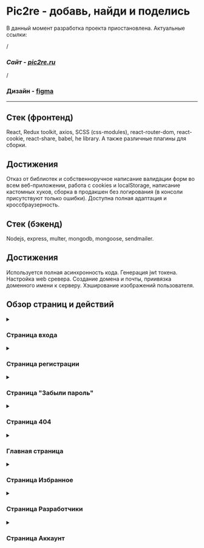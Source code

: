 # Pic2re - добавь, найди и поделись

В данный момент разработка проекта приостановлена. Актуальные ссылки:

/*<h3>Сайт - <a href="https://pic2re.ru">pic2re.ru</a></h3>*/

<h3>Дизайн - <a href="https://www.figma.com/file/qY9KboYalZoqEaVFxAp0gK/Pic2re-%D0%B4%D0%B8%D0%B7%D0%B0%D0%B9%D0%BD-%D0%BF%D0%BB%D0%B0%D1%82%D1%84%D0%BE%D1%80%D0%BC%D1%8B?type=design&node-id=347%3A41840&mode=design&t=DErM1ZIttVWvheGZ-1">figma</a></h3> 

-------------

## Стек (фронтенд)
React, Redux toolkit, axios, SCSS (css-modules), react-router-dom, react-cookie, react-share, babel, he library. А также различные плагины для сборки.

## Достижения 
Отказ от библиотек и собственноручное написание валидации форм во всем веб-приложении, работа с cookies и localStorage, написание кастомных хуков, сборка в продакшен без логирования (в консоли присутствуют только ошибки). Доступна полная адаптация и кроссбраузерность.

## Стек (бэкенд)
Nodejs, express, multer, mongodb, mongoose, sendmailer.

## Достижения 
Используется полная асинхронность кода. Генерация jwt токена. Настройка web сревера. Создание домена и почты, приивязка доменного имени к серверу. Хэширование изображений пользователя.

## Обзор страниц и действий

<details>
<summary><h3>Страница входа</h3></summary>
Выглядит следующим образом: 

![image](https://github.com/WaterMelonyOcO/picture_founder/assets/111881249/6de7f350-6ac7-44a4-b311-92f4c3057775)

Поля эмейла и пароля имеют динамическую проверку на ошибки. Введенный пароль можно увидеть, нажав на иконку глазика, и скрыть его, нажав на нее еще раз.
<ul> 
В поле электронной почты есть следующие проверки на ошибки:
<li>
  Зарегистрирован пользователь или еще нет;
</li>
  <li>
    Верный ли введен эмейл (проверка на присутствие/отсутствие символов).
  </li>
</ul>

<ul> 
Ошибки в поле пароля :
<li>
  Верный ли введен пароль от аккаунта;
</li>
  <li>
  Проверка на минимальную длину пароля (8 символов).
  </li>
</ul>

При нажатии на «Запомнить меня», данные добавляются в localStorage браузера.

После успешного входа происходит переход на главную страницу, а в cookies вносится информация о пользователе.
</details>

<details>
  <summary>
    <h3>
      Страница регистрации
    </h3>
  </summary>
    Выглядит вот так:
    
![image](https://github.com/WaterMelonyOcO/picture_founder/assets/111881249/8ec38043-dd45-4c1c-8577-f3998e08c246)

Тут добавляется еще один инпут пароля и проверки - на совпадение двух паролей, а также проверка на зарегистрированного пользователя. Если пользователь уже имеет аккаунт с этим почтовым адресом, зарегистрироваться повторно у него не получится. 

Кнопка "Зарегистрироваться" становится активной как только принята политика конфиденциальности (на которую сразу же можно перейти с этой страницы, нажав на ссылку):

![image](https://github.com/WaterMelonyOcO/picture_founder/assets/111881249/4ab23330-de45-4b80-a64a-5c15b6918c96)

После регистрации приходит письмо на указанную почту.
</details>

<details>
  <summary>
    <h3>
      Страница "Забыли пароль"
    </h3>
  </summary>

  ![image](https://github.com/WaterMelonyOcO/picture_founder/assets/111881249/b372e19c-bb50-441f-ac10-0e30e4ce278e)
  ![image](https://github.com/WaterMelonyOcO/picture_founder/assets/111881249/3f662373-1bb4-487f-a71d-e74f5154b550)

  
  Как только вводится эмейл, на него приходит письмо с новым сгенерированным паролем, по которому можно войти в свой аккаунт.
</details>

<details>
  <summary>
    <h3>
      Страница 404
    </h3>
  </summary>
  Выглядит просто:
  
  ![image](https://github.com/WaterMelonyOcO/picture_founder/assets/111881249/dff28154-bc85-4557-9463-25828fdd4f23)

</details>

<details>
  <summary>
    <h3>
      Главная страница 
    </h3>
  </summary>
  При первом входе появляется модальное окно с онбордингом: 
  
  ![image](https://github.com/WaterMelonyOcO/picture_founder/assets/111881249/9e906c58-14d7-4ac5-b768-1a6fd43e0744)
  
  При нажатии крестика, в cookies добавляется запись, и в последуюшие заходы данное окно не появляется.

  Сама главная выглядит следующим образом: 

- Если нет картинок
 
  ![image](https://github.com/WaterMelonyOcO/picture_founder/assets/111881249/1ee8f068-bf32-4a76-88c5-3136e4c1d265)
  
- Есть картинки
  
  ![image](https://github.com/WaterMelonyOcO/picture_founder/assets/111881249/9dc82b21-8ff3-4852-9e9c-169196f51325)

Снизу находится предупреждение о хранении cookie, которое при закрытии показывается кнопку поднятия вверх, к началу страницы. 

В футере находится ссылка на политику конфиденциальности: 

![image](https://github.com/WaterMelonyOcO/picture_founder/assets/111881249/50eb12e5-5b96-4658-8dba-b724cca1139c)

Здесь реализован весь основной функционал: поиск, сортировка (по дате и имени), добавление картинок, переходы по страницам.
Также имеется лоадер при загрузке информации на страницах.

После успешного добавления/редактирования/удаления картинки снизу справа будет появляться всплывающее уведомление об успещности действия (или предупреждение, например о дубликате картинки): 

![image](https://github.com/WaterMelonyOcO/picture_founder/assets/111881249/61e79acf-6b76-48fd-b6fc-ee97a2c6d5cd)

## Краткий обзор основного функционала
<details>
  <summary>
    Окно "Добавить"
  </summary>
  
  ![image](https://github.com/WaterMelonyOcO/picture_founder/assets/111881249/8c9c5a54-a672-4664-b0a9-4bbf2ac0f9b5)
 
  При добавлении изображения такая информация, как само изображение и его имя являются обязательными.
  Изображение можно перетащить или выбрать из окна, при нажатии на кнопку. 
  
  В данном блоке фигурируют ошибки на верный тип файла, на ограничение в размере (до 20МБ) и на само изображение (добавлено или нет). 
  
  Когда изображение будет загружено, появляется кнопка "Удалить":

  ![image](https://github.com/WaterMelonyOcO/picture_founder/assets/111881249/6e0bdc4d-782b-47e1-92c1-0f0e0a65bfd4)

Под инпутом имени появляется ошибка об обязательном имени и о том, что оно должно быть больше 2х символов. Исчезает при соблюдении всех правил. 

Также может появиться окно "Сохранение изменений" при нажатии кнокпи "Отмена", если какое-либо из полей было заполнено: 

![image](https://github.com/WaterMelonyOcO/picture_founder/assets/111881249/cb89d193-e6d5-4bc8-af87-6d20e4561ba0)

</details>

<details>
  <summary>
    Карточка с картинкой
  </summary>

  Имеет вот такой внешний вид: 
  
  ![image](https://github.com/WaterMelonyOcO/picture_founder/assets/111881249/b1bf4d9d-9c96-4cf0-9cb9-3eb1a8efac8d)
  ![image](https://github.com/WaterMelonyOcO/picture_founder/assets/111881249/02c9196d-13fc-4571-b658-4863bde3a30e)

При наведении появляются кнопки с действиями - редактировать, поделиться, скачать, удалить.
</details>

<details>
  <summary>
    Окно "Редактировать"
  </summary>

  Выглядит так: 
  
  ![image](https://github.com/WaterMelonyOcO/picture_founder/assets/111881249/b48b5327-bbb0-459a-a1a4-069202f48832)

Позволяет изменять имя и теги картинки, но не ее саму.
</details>

<details>
<summary>
    Окно "Поделиться"
  </summary>

  Выглядит так: 
  
  ![image](https://github.com/WaterMelonyOcO/picture_founder/assets/111881249/168c0694-d419-437e-9f28-a5335c386c5c)

Позволяет скопировать ссылку и поделиться ею в социальных сетях (или сразу картинкой).

</details>

<details>
<summary>
    Скачивание изображения
  </summary>
При нажатии скачивает картинку с названием, которое задал пользователь.
</details>

<details>
<summary>
    Удаление изображения
  </summary>
При нажатии появляется предупреждающее окно:

  ![image](https://github.com/WaterMelonyOcO/picture_founder/assets/111881249/de9e8591-586b-40ad-91ad-6fcddad2d021)
После подтверждения удаляет картинку из аккаунта.
</details>

<details>
<summary>
  Добавление в избранное
  </summary>
При нажатии на звездочку можно добавить картинку в избранное, и она автоматически потом попадет на страницу "Избранное", а сама звездочка зальется фиолетовым цветом. 
</details>
</details>

<details>
  <summary>
   <h3>Страница Избранное</h3>
  </summary>

  Если ничего не добавлено, выглядит вот так: 
  
  ![image](https://github.com/WaterMelonyOcO/picture_founder/assets/111881249/9c036ea6-9d35-4015-a658-2973aa5b078f)

  Иначе на ней показываются все добавленные в избранное картинки: 

  ![image](https://github.com/WaterMelonyOcO/picture_founder/assets/111881249/810b855c-a16e-46a1-8ba9-efc89717667f)

</details>

<details>
  <summary>
   <h3>Страница Разработчики</h3>
  </summary>
  Доступна только на десктопной версии. Это решение было принято для того, чтобы в мобильной версии оставалось только все самое нужное, и имелся быстрый доступ к изображениям, посредством переключения всего двух вкладок. 

  ![image](https://github.com/WaterMelonyOcO/picture_founder/assets/111881249/9b73d9f2-41c8-4eb2-a4b2-3530f7310c88)

</details>

<details>
  <summary>
   <h3>Страница Аккаунт</h3>
  </summary>
 Тут находится информация о пользователе, а также возможность смены пароля:

 ![image](https://github.com/WaterMelonyOcO/picture_founder/assets/111881249/e3b6bb6d-e020-44eb-8da1-7d0b91023f4e)

Поля для смены пароля работают идентично полям в регистрации, а кнопка "Сменить пароль" становится доступной, как только пароли будут совпадать и не будет ошибок: 
Также тут есть проверка на совпадение пароля со старым. 

![image](https://github.com/WaterMelonyOcO/picture_founder/assets/111881249/314200a1-3909-44f6-ba15-7fea67645041)

![image](https://github.com/WaterMelonyOcO/picture_founder/assets/111881249/fd1af180-8a5d-4b16-9bef-b6459e6c23bb)


После успешной смены пароля на почту придет информационное письмо о смене пароля.
</details>

